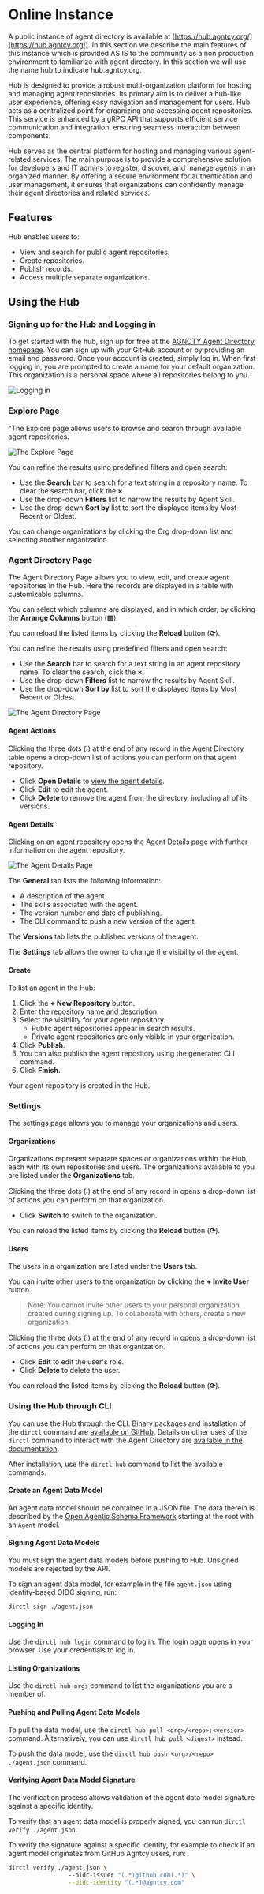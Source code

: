 # Online Instance 

A public instance of agent directory is available at [https://hub.agntcy.org/](https://hub.agntcy.org/). In
this section we describe the main features of this instance which is provided AS
IS to the community as a non production environment to familiarize with agent
directory. In this section we will use the name hub to indicate
hub.agntcy.org.

Hub is designed to provide a robust multi-organization platform for hosting and
managing agent repositories. Its primary aim is to deliver a hub-like user
experience, offering easy navigation and management for users. Hub
acts as a centralized point for organizing and accessing agent repositories.
This service is enhanced by a gRPC API that supports efficient service
communication and integration, ensuring seamless interaction between components.

Hub serves as the central platform for hosting and managing various
agent-related services. The main purpose is to provide a comprehensive solution
for developers and IT admins to register, discover, and manage agents in an
organized manner. By offering a secure environment for authentication and user
management, it ensures that organizations can confidently manage their agent
directories and related services.

## Features

Hub enables users to:

* View and search for public agent repositories.
* Create repositories.
* Publish records.
* Access multiple separate organizations.

## Using the Hub

### Signing up for the Hub and Logging in

To get started with the hub, sign up for free at the [AGNCTY Agent Directory
homepage](https://hub.agntcy.org/). You can sign up with your GitHub account or
by providing an email and password. Once your account is created, simply log in.
When first logging in, you are prompted to create a name for your default
organization. This organization is a personal space where all repositories
belong to you.

![Logging in](../_static/login.png)

### Explore Page

"The Explore page allows users to browse and search through available agent repositories.

![The Explore Page](../_static/explore.png)

You can refine the results using predefined filters and open search:

* Use the **Search** bar to search for a text string in a repository name. To
clear the search bar, click the **×**.
* Use the drop-down **Filters** list to narrow the results by Agent Skill.
* Use the drop-down **Sort by** list to sort the displayed items by Most Recent
or Oldest.

You can change organizations by clicking the Org drop-down list and selecting
another organization.

### Agent Directory Page

The Agent Directory Page allows you to view, edit, and create agent repositories
in the Hub. Here the records are displayed in a table with customizable columns.

You can select which columns are displayed, and in which order, by clicking the
**Arrange Columns** button (**▥**).

You can reload the listed items by clicking the **Reload** button (**⟳**).

You can refine the results using predefined filters and open search:

* Use the **Search** bar to search for a text string in an agent repository
name. To clear the search, click the **×**.
* Use the drop-down **Filters** list to narrow the results by Agent Skill.
* Use the drop-down **Sort by** list to sort the displayed items by Most Recent
or Oldest.

![The Agent Directory Page](../_static/directory.png)

#### Agent Actions

Clicking the three dots (**⁝**) at the end of any record in the Agent Directory
table opens a drop-down list of actions you can perform on that agent
repository.

* Click **Open Details** to [view the agent details](#agent-details).
* Click **Edit** to edit the agent.
* Click **Delete** to remove the agent from the directory, including all of its versions.

#### Agent Details

Clicking on an agent repository opens the Agent Details page with further
information on the agent repository.

![The Agent Details Page](../_static/agent.png)

The **General** tab lists the following information:

* A description of the agent.
* The skills associated with the agent.
* The version number and date of publishing.
* The CLI command to push a new version of the agent.

The **Versions** tab lists the published versions of the agent.

The **Settings** tab allows the owner to change the
visibility of the agent.

#### Create

To list an agent in the Hub:

1. Click the **+ New Repository** button.
1. Enter the repository name and description.
1. Select the visibility for your agent repository.
    * Public agent repositories appear in search results.
    * Private agent repositories are only visible in your organization.
1. Click **Publish**.
1. You can also publish the agent repository using the generated CLI command.
1. Click **Finish**.

Your agent repository is created in the Hub.

### Settings

The settings page allows you to manage your organizations and users.

#### Organizations

Organizations represent separate spaces or organizations within the Hub,
each with its own repositories and users. The organizations available to you are
listed under the **Organizations** tab.

Clicking the three dots (**⁝**) at the end of any record in opens a drop-down
list of actions you can perform on that organization.

* Click **Switch** to switch to the organization.

You can reload the listed items by clicking the **Reload** button (**⟳**).

#### Users

The users in a organization are listed under the **Users** tab.

You can invite other users to the organization by clicking the **+ Invite User**
button.

> Note: You cannot invite other users to your personal organization created
> during signing up. To collaborate with others, create a new organization.

Clicking the three dots (**⁝**) at the end of any record in opens a drop-down
list of actions you can perform on that organization.

* Click **Edit** to edit the user's role.
* Click **Delete** to delete the user.

You can reload the listed items by clicking the **Reload** button (**⟳**).

### Using the Hub through CLI

You can use the Hub through the CLI. Binary packages and installation of
the `dirctl` command are
[available on GitHub](https://github.com/agntcy/dir/pkgs/container/dir-ctl).
Details on other uses of the `dirctl` command to interact with the
Agent Directory are
[available in the documentation](https://github.com/agntcy/dir/pkgs/container/dir-ctl).

After installation, use the `dirctl hub` command to list the available commands.

#### Create an Agent Data Model

An agent data model should be contained in a JSON file. The data therein is described
by the [Open Agentic Schema Framework](https://schema.oasf.agntcy.org/objects/agent)
starting at the root with an `Agent` model.


#### Signing Agent Data Models

You must sign the agent data models before pushing to Hub. Unsigned models are
rejected by the API. 

To sign an agent data model, for example in the file `agent.json` using
identity-based OIDC signing, run:

```shell
dirctl sign ./agent.json
```

#### Logging In

Use the `dirctl hub login` command to log in. The login page opens in your
browser. Use your credentials to log in.

#### Listing Organizations

Use the `dirctl hub orgs` command to list the organizations you are a member of.

#### Pushing and Pulling Agent Data Models

To pull the data model, use the `dirctl hub pull <org>/<repo>:<version>`
command. Alternatively, you can use `dirctl hub pull <digest>` instead.

To push the data model, use the `dirctl hub push <org>/<repo> ./agent.json` command.

#### Verifying Agent Data Model Signature

The verification process allows validation of the agent data model signature
against a specific identity.

To verify that an agent data model is properly signed, you can run `dirctl
verify ./agent.json`.

To verify the signature against a specific identity, for example to check if an
agent model originates from GitHub Agntcy users, run:

```bash
dirctl verify ./agent.json \ 
                 --oidc-issuer "(.*)github.com(.*)" \
                 --oidc-identity "(.*)@agntcy.com"
```
